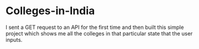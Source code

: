 # Colleges-in-India
I sent a GET request to an API for the first time and then built this simple project which shows me all the colleges in that particular state that the user inputs.

